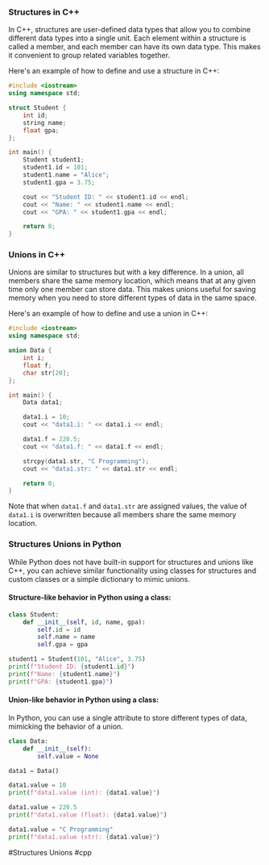 ### Structures in C++

In C++, structures are user-defined data types that allow you to combine different data types into a single unit. Each element within a structure is called a member, and each member can have its own data type. This makes it convenient to group related variables together.

Here's an example of how to define and use a structure in C++:

```cpp
#include <iostream>
using namespace std;

struct Student {
    int id;
    string name;
    float gpa;
};

int main() {
    Student student1;
    student1.id = 101;
    student1.name = "Alice";
    student1.gpa = 3.75;

    cout << "Student ID: " << student1.id << endl;
    cout << "Name: " << student1.name << endl;
    cout << "GPA: " << student1.gpa << endl;

    return 0;
}
```

### Unions in C++

Unions are similar to structures but with a key difference. In a union, all members share the same memory location, which means that at any given time only one member can store data. This makes unions useful for saving memory when you need to store different types of data in the same space.

Here's an example of how to define and use a union in C++:

```cpp
#include <iostream>
using namespace std;

union Data {
    int i;
    float f;
    char str[20];
};

int main() {
    Data data1;

    data1.i = 10;
    cout << "data1.i: " << data1.i << endl;

    data1.f = 220.5;
    cout << "data1.f: " << data1.f << endl;

    strcpy(data1.str, "C Programming");
    cout << "data1.str: " << data1.str << endl;

    return 0;
}
```

Note that when `data1.f` and `data1.str` are assigned values, the value of `data1.i` is overwritten because all members share the same memory location.

### Structures Unions in Python

While Python does not have built-in support for structures and unions like C++, you can achieve similar functionality using classes for structures and custom classes or a simple dictionary to mimic unions.

#### Structure-like behavior in Python using a class:

```python
class Student:
    def __init__(self, id, name, gpa):
        self.id = id
        self.name = name
        self.gpa = gpa

student1 = Student(101, "Alice", 3.75)
print(f"Student ID: {student1.id}")
print(f"Name: {student1.name}")
print(f"GPA: {student1.gpa}")
```

#### Union-like behavior in Python using a class:

In Python, you can use a single attribute to store different types of data, mimicking the behavior of a union.

```python
class Data:
    def __init__(self):
        self.value = None

data1 = Data()

data1.value = 10
print(f"data1.value (int): {data1.value}")

data1.value = 220.5
print(f"data1.value (float): {data1.value}")

data1.value = "C Programming"
print(f"data1.value (str): {data1.value}")
```

#Structures Unions #cpp